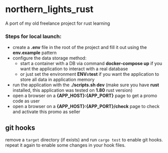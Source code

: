 # northern_lights_rust
A port of my old freelance project for rust learning

### Steps for local launch:
- create a **.env** file in the root of the project and fill it out using the **env.example** pattern
- configure the data storage method:
  - start a container with a DB via command **docker-compose up** if you want the application to interact with a real database
  - or just set the environment **ENV=test** if you want the application to store all data in application memory
- run the application with the **./scripts.sh dev** (make sure you have **rust** installed, this application was tested on **1.80** rust version)
- open a browser on a **{APP_HOST}:{APP_PORT}** page to get a promo code as user
- open a browser on a **{APP_HOST}:{APP_PORT}/check** page to check and activate this promo as seller

## git hooks
remove a `target` directory (if exists) and run `cargo test` to enable git hooks.  
repeat it again to enable some changes in your hook files.

